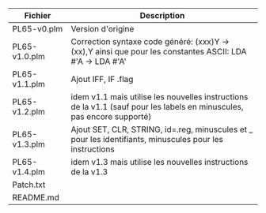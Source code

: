 Fichier | Description
-----|------------
PL65-v0.plm | Version d'origine
PL65-v1.0.plm | Correction syntaxe code généré: (xxx)Y -> (xx),Y ainsi que pour les constantes ASCII: LDA #'A -> LDA #'A'
PL65-v1.1.plm | Ajout IFF, IF .flag
PL65-v1.2.plm | idem v1.1 mais utilise les nouvelles instructions de la v1.1 (sauf pour les labels en minuscules, pas encore supporté)
PL65-v1.3.plm | Ajout SET, CLR, STRING, id=.reg, minuscules et _ pour les identifiants, minuscules pour les instructions
PL65-v1.4.plm | idem v1.3 mais utilise les nouvelles instructions de la v1.3
Patch.txt |
README.md |
